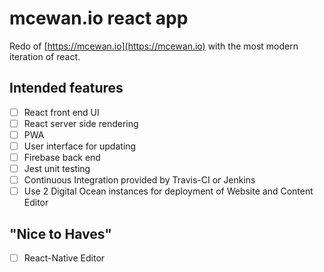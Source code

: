 # mcewan.io react app

Redo of [https://mcewan.io](https://mcewan.io) with the most modern iteration of react.

## Intended features

- [ ] React front end UI
- [ ] React server side rendering
- [ ] PWA
- [ ] User interface for updating
- [ ] Firebase back end
- [ ] Jest unit testing
- [ ] Continuous Integration provided by Travis-CI or Jenkins
- [ ] Use 2 Digital Ocean instances for deployment of Website and Content Editor

## "Nice to Haves"

- [ ] React-Native Editor
